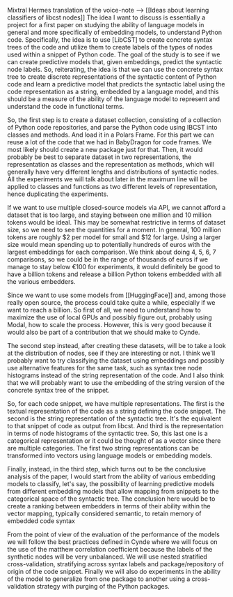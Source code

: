 Mixtral Hermes translation of the voice-note --> [[Ideas about learning classifiers of libcst nodes]]
The idea I want to discuss is essentially a project for a first paper on studying the ability of language models in general and more specifically of embedding models, to understand Python code. Specifically, the idea is to use [LibCST] to create concrete syntax trees of the code and utilize them to create labels of the types of nodes used within a snippet of Python code. The goal of the study is to see if we can create predictive models that, given embeddings, predict the syntactic node labels. So, reiterating, the idea is that we can use the concrete syntax tree to create discrete representations of the syntactic content of Python code and learn a predictive model that predicts the syntactic label using the code representation as a string, embedded by a language model, and this should be a measure of the ability of the language model to represent and understand the code in functional terms.

So, the first step is to create a dataset collection, consisting of a collection of Python code repositories, and parse the Python code using IBCST into classes and methods. And load it in a Polars Frame. For this part we can reuse a lot of the code that we had in BabyDragon for code frames. We most likely should create a new package just for that. Then, it would probably be best to separate dataset in two representations, the representation as classes and the representation as methods, which will generally have very different lengths and distributions of syntactic nodes. All the experiments we will talk about later in the maximum line will be applied to classes and functions as two different levels of representation, hence duplicating the experiments.

If we want to use multiple closed-source models via API, we cannot afford a dataset that is too large, and staying between one million and 10 million tokens would be ideal. This may be somewhat restrictive in terms of dataset size, so we need to see the quantities for a moment. In general, 100 million tokens are roughly $2 per model for small and $12 for large. Using a larger size would mean spending up to potentially hundreds of euros with the largest embeddings for each comparison. We think about doing 4, 5, 6, 7 comparisons, so we could be in the range of thousands of euros if we manage to stay below €100 for experiments, it would definitely be good to have a billion tokens and release a billion Python tokens embedded with all the various embedders.

Since we want to use some models from [[HuggingFace]] and, among those really open source, the process could take quite a while, especially if we want to reach a billion. So first of all, we need to understand how to maximize the use of local GPUs and possibly figure out, probably using Modal, how to scale the process. However, this is very good because it would also be part of a contribution that we should make to Cynde.

The second step instead, after creating these datasets, will be to take a look at the distribution of nodes, see if they are interesting or not. I think we'll probably want to try classifying the dataset using embeddings and possibly use alternative features for the same task, such as syntax tree node histograms instead of the string representation of the code. And I also think that we will probably want to use the embedding of the string version of the concrete syntax tree of the snippet.

So, for each code snippet, we have multiple representations. The first is the textual representation of the code as a string defining the code snippet. The second is the string representation of the syntactic tree. It's the equivalent to that snippet of code as output from libcst. And third is the representation in terms of node histograms of the syntactic tree. So, this last one is a categorical representation or it could be thought of as a vector since there are multiple categories. The first two string representations can be transformed into vectors using language models or embedding models.

Finally, instead, in the third step, which turns out to be the conclusive analysis of the paper, I would start from the ability of various embedding models to classify, let's say, the possibility of learning predictive models from different embedding models that allow mapping from snippets to the categorical space of the syntactic tree. The conclusion here would be to create a ranking between embedders in terms of their ability within the vector mapping, typically considered semantic, to retain memory of embedded code syntax

From the point of view of the evaluation of the performance of the models we will follow the best practices defined in Cynde where we will focus on the use of the matthew correlation coefficient because the labels of the synthetic nodes will be very unbalanced. We will use nested stratified cross-validation, stratifying across syntax labels and package/repository of origin of the code snippet. Finally we will also do experiments in the ability of the model to generalize from one package to another using a cross-validation strategy with purging of the Python packages. 